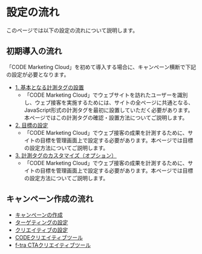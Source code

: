 # 設定の流れ

このページでは以下の設定の流れについて説明します。

## 初期導入の流れ

「CODE Marketing Cloud」を初めて導入する場合に、キャンペーン横断で下記の設定が必要となります。

* [1. 基本となる計測タグの設置](./site/01-tracking-tag.md)
  - 「CODE Marketing Cloud」でウェブサイトを訪れたユーザーを識別し、ウェブ接客を実施するためには、サイトの全ページに共通となる、JavaScript形式の計測タグを最初に設置していただく必要があります。本ページではこの計測タグの確認・設置方法についてご説明します。
* [2. 目標の設定](./site/02-site-info-and-add-goal.md)
  - 「CODE Marketing Cloud」でウェブ接客の成果を計測するために、サイトの目標を管理画面上で設定する必要があります。本ページでは目標の設定方法についてご説明します。
* [3. 計測タグのカスタマイズ（オプション）](./site/03-custom-tag.md)
  - 「CODE Marketing Cloud」でウェブ接客の成果を計測するために、サイトの目標を管理画面上で設定する必要があります。本ページでは目標の設定方法についてご説明します。

## キャンペーン作成の流れ

* [キャンペーンの作成](./campaign/create-new.md)
* [ターゲティングの設定](./campaign/targeting.md)
* [クリエイティブの設定](./campaign/creative-setting.md)
* [CODEクリエイティブツール](./campaign/creativetool.md)
* [f-tra CTAクリエイティブツール](./campaign/f-tra-creativetool.md)
